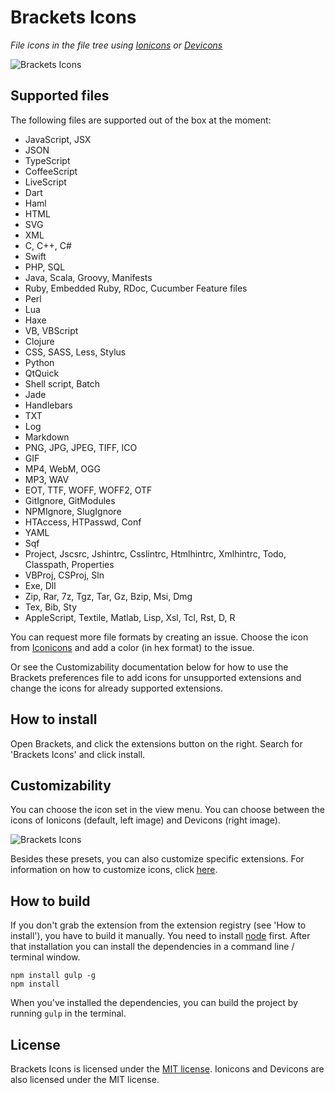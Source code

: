Brackets Icons
==============
*File icons in the file tree using [Ionicons](http://ionicons.com) or [Devicons](http://vorillaz.github.io/devicons/)*

![Brackets Icons](https://raw.githubusercontent.com/ivogabe/Brackets-Icons/master/screenshots/screenshot-1.png)

Supported files
---------------
The following files are supported out of the box at the moment:

 - JavaScript, JSX
 - JSON
 - TypeScript
 - CoffeeScript
 - LiveScript
 - Dart
 - Haml
 - HTML
 - SVG
 - XML
 - C, C++, C#
 - Swift
 - PHP, SQL
 - Java, Scala, Groovy, Manifests
 - Ruby, Embedded Ruby, RDoc, Cucumber Feature files
 - Perl
 - Lua
 - Haxe
 - VB, VBScript
 - Clojure
 - CSS, SASS, Less, Stylus
 - Python
 - QtQuick
 - Shell script, Batch
 - Jade
 - Handlebars
 - TXT
 - Log
 - Markdown
 - PNG, JPG, JPEG, TIFF, ICO
 - GIF
 - MP4, WebM, OGG
 - MP3, WAV
 - EOT, TTF, WOFF, WOFF2, OTF
 - GitIgnore, GitModules
 - NPMIgnore, SlugIgnore
 - HTAccess, HTPasswd, Conf
 - YAML
 - Sqf
 - Project, Jscsrc, Jshintrc, Csslintrc, Htmlhintrc, Xmlhintrc, Todo, Classpath, Properties
 - VBProj, CSProj, Sln
 - Exe, Dll
 - Zip, Rar, 7z, Tgz, Tar, Gz, Bzip, Msi, Dmg
 - Tex, Bib, Sty
 - AppleScript, Textile, Matlab, Lisp, Xsl, Tcl, Rst, D, R

You can request more file formats by creating an issue. Choose the icon from [Iconicons](http://ionicons.com) and add a color (in hex format) to the issue. 

Or see the Customizability documentation below for how to use the Brackets preferences file to add icons for unsupported extensions and change the icons for already supported extensions.

How to install
--------------
Open Brackets, and click the extensions button on the right. Search for 'Brackets Icons' and click install.

Customizability
--------------
You can choose the icon set in the view menu. You can choose between the icons of Ionicons (default, left image) and Devicons (right image).

![Brackets Icons](https://raw.githubusercontent.com/ivogabe/Brackets-Icons/master/screenshots/screenshot-2.png)

Besides these presets, you can also customize specific extensions. For information on how to customize icons, click [here](customizability.md).

How to build
------------
If you don't grab the extension from the extension registry (see 'How to install'), you have to build it manually.
You need to install [node](https://nodejs.org/) first. After that installation you can install the dependencies in a command line / terminal window.
```
npm install gulp -g
npm install
```
When you've installed the dependencies, you can build the project by running `gulp` in the terminal.

License
-------
Brackets Icons is licensed under the [MIT license](http://opensource.org/licenses/MIT). Ionicons and Devicons are also licensed under the MIT license.
